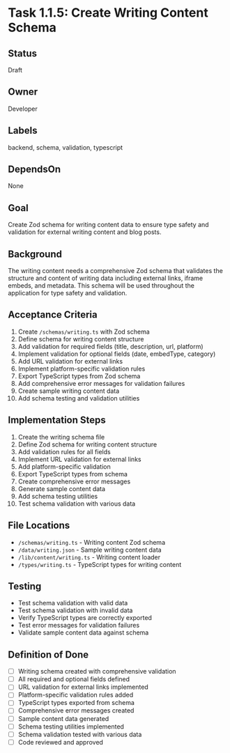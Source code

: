 # Task 1.1.5: Create Writing Content Schema

## Status
Draft

## Owner
Developer

## Labels
backend, schema, validation, typescript

## DependsOn
None

## Goal
Create Zod schema for writing content data to ensure type safety and validation for external writing content and blog posts.

## Background
The writing content needs a comprehensive Zod schema that validates the structure and content of writing data including external links, iframe embeds, and metadata. This schema will be used throughout the application for type safety and validation.

## Acceptance Criteria
1. Create `/schemas/writing.ts` with Zod schema
2. Define schema for writing content structure
3. Add validation for required fields (title, description, url, platform)
4. Implement validation for optional fields (date, embedType, category)
5. Add URL validation for external links
6. Implement platform-specific validation rules
7. Export TypeScript types from Zod schema
8. Add comprehensive error messages for validation failures
9. Create sample writing content data
10. Add schema testing and validation utilities

## Implementation Steps
1. Create the writing schema file
2. Define Zod schema for writing content structure
3. Add validation rules for all fields
4. Implement URL validation for external links
5. Add platform-specific validation
6. Export TypeScript types from schema
7. Create comprehensive error messages
8. Generate sample content data
9. Add schema testing utilities
10. Test schema validation with various data

## File Locations
- `/schemas/writing.ts` - Writing content Zod schema
- `/data/writing.json` - Sample writing content data
- `/lib/content/writing.ts` - Writing content loader
- `/types/writing.ts` - TypeScript types for writing content

## Testing
- Test schema validation with valid data
- Test schema validation with invalid data
- Verify TypeScript types are correctly exported
- Test error messages for validation failures
- Validate sample content data against schema

## Definition of Done
- [ ] Writing schema created with comprehensive validation
- [ ] All required and optional fields defined
- [ ] URL validation for external links implemented
- [ ] Platform-specific validation rules added
- [ ] TypeScript types exported from schema
- [ ] Comprehensive error messages created
- [ ] Sample content data generated
- [ ] Schema testing utilities implemented
- [ ] Schema validation tested with various data
- [ ] Code reviewed and approved 